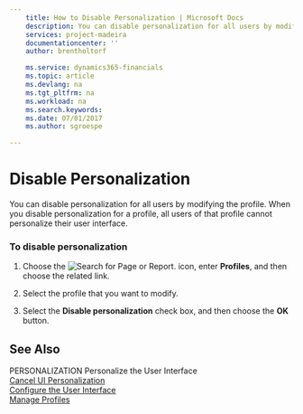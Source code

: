 ```yaml
---
    title: How to Disable Personalization | Microsoft Docs
    description: You can disable personalization for all users by modifying the profile. When you disable personalization for a profile, all users of that profile cannot personalize their user interface.
    services: project-madeira
    documentationcenter: ''
    author: brentholtorf

    ms.service: dynamics365-financials
    ms.topic: article
    ms.devlang: na
    ms.tgt_pltfrm: na
    ms.workload: na
    ms.search.keywords:
    ms.date: 07/01/2017
    ms.author: sgroespe

---
```

# Disable Personalization
You can disable personalization for all users by modifying the profile. When you disable personalization for a profile, all users of that profile cannot personalize their user interface.  
  
### To disable personalization  
  
1.  Choose the ![Search for Page or Report.](media/ui-search/search_small.png "Search for Page or Report icon") icon, enter **Profiles**, and then choose the related link.  
  
2.  Select the profile that you want to modify.  
  
3.  Select the **Disable personalization** check box, and then choose the **OK** button.  
  
## See Also  
 PERSONALIZATION Personalize the User Interface   
 [Cancel UI Personalization](../how-to-cancel-ui-personalization.md)   
 [Configure the User Interface](../configure-the-user-interface.md)   
 [Manage Profiles](../manage-profiles.md)